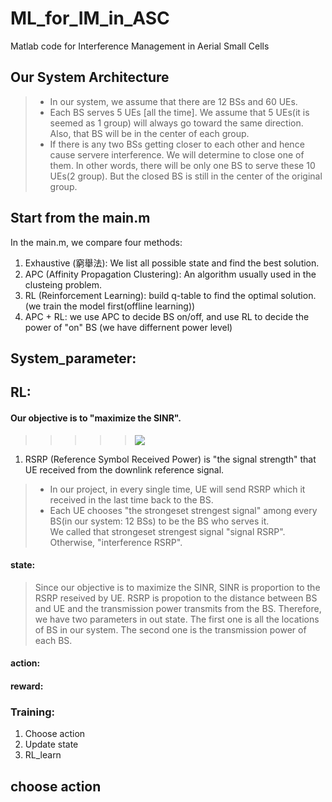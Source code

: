 # ML_for_IM_in_ASC
Matlab code for Interference Management in Aerial Small Cells
  
## Our System Architecture  
> - In our system, we assume that there are 12 BSs and 60 UEs.  
> - Each BS serves 5 UEs [all the time]. We assume that 5 UEs(it is seemed as 1 group) will always go toward the same direction. Also, that BS will be in the center of each group.  
> - If there is any two BSs getting closer to each other and hence cause servere interference. We will determine to close one of them. In other words, there will be only one BS to serve these 10 UEs(2 group). But the closed BS is still in the center of the original group.   

## Start from the main.m
In the main.m, we compare four methods: 
1. Exhaustive (窮舉法): We list all possible state and find the best solution. 
2. APC (Affinity Propagation Clustering): An algorithm usually used in the clusteing problem. 
3. RL (Reinforcement Learning): build q-table to find the optimal solution. (we train the model first(offline learning)) 
4. APC + RL: we use APC to decide BS on/off, and use RL to decide the power of "on" BS (we have differnent power level) 

## System_parameter: 

## RL: 
#### Our objective is to "maximize the SINR".  

>>>>>  <img align="center" src="http://latex.codecogs.com/gif.latex? SINR = \frac{signalRSRP}{interferenceRSRP + Noise}" />  

 
1. RSRP (Reference Symbol Received Power) is "the signal strength" that UE received from the downlink reference signal.    
> - In our project, in every single time, UE will send RSRP which it received in the last time back to the BS.    
> - Each UE chooses "the strongeset strengest signal" among every BS(in our system: 12 BSs) to be the BS who serves it.  
We called that strongeset strengest signal "signal RSRP". Otherwise, "interference RSRP".  
 
#### state:   
> Since our objective is to maximize the SINR, SINR is proportion to the RSRP reseived by UE. RSRP is propotion to the distance between BS and UE and the transmission power transmits from the BS. Therefore, we have two parameters in out state. The first one is all the locations of BS in our system. The second one is the transmission power of each BS.  

#### action:  
#### reward:  
 
### Training: 
1. Choose action 
2. Update state 
3. RL_learn

 
## choose action 

